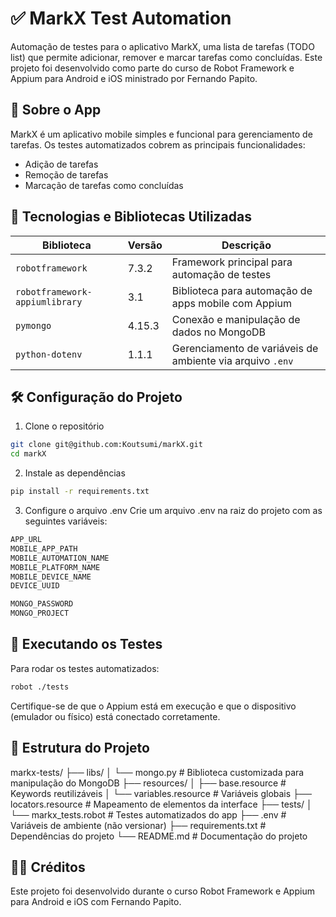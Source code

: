 # ✅ MarkX Test Automation
Automação de testes para o aplicativo MarkX, uma lista de tarefas (TODO list) que permite adicionar, remover e marcar tarefas como concluídas. Este projeto foi desenvolvido como parte do curso de Robot Framework e Appium para Android e iOS ministrado por Fernando Papito.

## 📱 Sobre o App
MarkX é um aplicativo mobile simples e funcional para gerenciamento de tarefas. Os testes automatizados cobrem as principais funcionalidades:
- Adição de tarefas
- Remoção de tarefas
- Marcação de tarefas como concluídas

## 🧪 Tecnologias e Bibliotecas Utilizadas

| Biblioteca                      | Versão     | Descrição                                                                 |
|--------------------------------|------------|---------------------------------------------------------------------------|
| `robotframework`               | 7.3.2      | Framework principal para automação de testes                             |
| `robotframework-appiumlibrary` | 3.1        | Biblioteca para automação de apps mobile com Appium                      |
| `pymongo`                      | 4.15.3     | Conexão e manipulação de dados no MongoDB                                |
| `python-dotenv`                | 1.1.1      | Gerenciamento de variáveis de ambiente via arquivo `.env`                |



## 🛠️ Configuração do Projeto
1. Clone o repositório
```bash
git clone git@github.com:Koutsumi/markX.git
cd markX
```


2. Instale as dependências
```bash
pip install -r requirements.txt
```


3. Configure o arquivo .env
Crie um arquivo .env na raiz do projeto com as seguintes variáveis:
```js
APP_URL
MOBILE_APP_PATH
MOBILE_AUTOMATION_NAME
MOBILE_PLATFORM_NAME
MOBILE_DEVICE_NAME
DEVICE_UUID

MONGO_PASSWORD
MONGO_PROJECT
```

## 🚀 Executando os Testes
Para rodar os testes automatizados:
```bash
robot ./tests
```
Certifique-se de que o Appium está em execução e que o dispositivo (emulador ou físico) está conectado corretamente.

## 📂 Estrutura do Projeto

markx-tests/
├── libs/
│   └── mongo.py                  # Biblioteca customizada para manipulação do MongoDB
├── resources/
│   ├── base.resource             # Keywords reutilizáveis
│   └── variables.resource        # Variáveis globais
├── locators.resource             # Mapeamento de elementos da interface
├── tests/
│   └── markx_tests.robot         # Testes automatizados do app
├── .env                          # Variáveis de ambiente (não versionar)
├── requirements.txt              # Dependências do projeto
└── README.md                     # Documentação do projeto

## 🙋‍♀️ Créditos
Este projeto foi desenvolvido durante o curso Robot Framework e Appium para Android e iOS com Fernando Papito.
